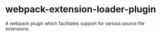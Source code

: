 # webpack-extension-loader-plugin
A webpack plugin which facilitates support for various source file extensions.
